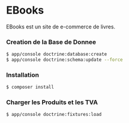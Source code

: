 # EBooks

EBooks est un site de e-commerce de livres.

### Creation de la Base de Donnee

```sh
$ app/console doctrine:database:create
$ app/console doctrine:schema:update --force
```

### Installation

```sh
$ composer install
```

### Charger les Produits et les TVA

```sh
$ app/console doctrine:fixtures:load 
```
